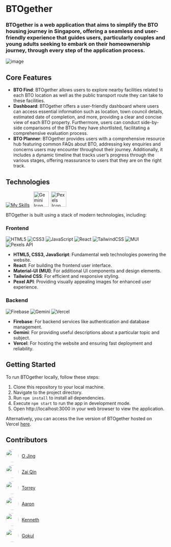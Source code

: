 # BTOgether

<h3>BTOgether is a web application that aims to simplify the BTO housing journey in Singapore, offering a seamless and user-friendly experience that guides users, particularly couples and young adults seeking to embark on their homeownership journey, through every step of the application process.</h3>

![image](https://github.com/J0JIng/BTOgether/assets/111691710/ba4c7d37-5d9d-4e96-a354-bf4cc36faeeb)

## Core Features
- **BTO Find**: BTOgether allows users to explore nearby facilities related to each BTO location as well as the public transport route they can take to these facilities.
- **Dashboard**: BTOgether offers a user-friendly dashboard where users can access essential information such as location, town council details, estimated date of completion, and more, providing a clear and concise view of each BTO property. Furthermore, users can conduct side-by-side comparisons of the BTOs they have shortlisted, facilitating a comprehensive evaluation process.
- **BTO Planner**: BTOgether provides users with a comprehensive resource hub featuring common FAQs about BTO, addressing key enquiries and concerns users may encounter throughout their journey. Additionally, it includes a dynamic timeline that tracks user’s progress through the various stages, offering reassurance to users that they are on the right track.


## Technologies
[![My Skills](https://skillicons.dev/icons?i=react,firebase,tailwind,mui,vercel,html,css,js,github,npm,vscode&theme=dark)](https://skillicons.dev)
&nbsp;&nbsp;<img src="https://www.gstatic.com/lamda/images/favicon_v1_150160cddff7f294ce30.svg" width="48px" height="48px" alt="Gemini Icon" />&nbsp;&nbsp;<img src="https://avatars.githubusercontent.com/u/12876026?s=200&v=4" width="48px" height="48px" alt="Pexels Icon" />

BTOgether is built using a stack of modern technologies, including:
### Frontend

![HTML5](https://img.shields.io/badge/html5-%23E34F26.svg?style=for-the-badge&logo=html5&logoColor=white)
![CSS3](https://img.shields.io/badge/css3-%231572B6.svg?style=for-the-badge&logo=css3&logoColor=white)
![JavaScript](https://img.shields.io/badge/javascript-%23323330.svg?style=for-the-badge&logo=javascript&logoColor=%23F7DF1E)
![React](https://img.shields.io/badge/react-%2320232a.svg?style=for-the-badge&logo=react&logoColor=%2361DAFB)
![TailwindCSS](https://img.shields.io/badge/tailwindcss-%2338B2AC.svg?style=for-the-badge&logo=tailwind-css&logoColor=white)
![MUI](https://img.shields.io/badge/MUI-%230081CB.svg?style=for-the-badge&logo=mui&logoColor=white)
![Pexels API](https://img.shields.io/badge/Pexels%20API-black?style=for-the-badge&logo=pexels)
- **HTML5, CSS3, JavaScript**: Fundamental web technologies powering the website.
- **React**: For building the frontend user interface.
- **Material-UI (MUI)**: For additional UI components and design elements.
- **Tailwind CSS**: For efficient and responsive styling.
- **Pexel API**: Providing visually appealing images for enhanced user experience.
### Backend

![Firebase](https://img.shields.io/badge/firebase-%23039BE5.svg?style=for-the-badge&logo=firebase)
![Gemini](https://img.shields.io/badge/Gemini-8E75B2?style=for-the-badge&logo=googlebard&logoColor=fff)
![Vercel](https://img.shields.io/badge/Vercel-black?style=for-the-badge&logo=vercel)
- **Firebase**: For backend services like authentication and database management.
- **Gemini**: For providing useful descriptions about a particular topic and subject.
- **Vercel**: For hosting the website and ensuring fast deployment and reliability.

## Getting Started
To run BTOgether locally, follow these steps:

1. Clone this repository to your local machine.
2. Navigate to the project directory.
3. Run `npm install` to install all dependencies.
4. Execute `npm start` to run the app in development mode.
5. Open http://localhost:3000 in your web browser to view the application.

Alternatively, you can access the live version of BTOgether hosted on Vercel [here](https://btogether-zq.vercel.app/).

## Contributors
<div style="display:flex; align-items:center; margin-bottom: 10px;"><img src="https://avatars.githubusercontent.com/J0Jing" width="40" height="40" style="border-radius:50%"> <div style="margin-left: 10px;"><a href="https://github.com/J0Jing" style="text-align: center; display: block;">O Jing</a></div></div>

<div style="display:flex; align-items:center; margin-bottom: 10px;"><img src="https://avatars.githubusercontent.com/Zaiqin" width="40" height="40" style="border-radius:50%"> <div style="margin-left: 10px;"><a href="https://github.com/Zaiqin" style="text-align: center; display: block;">Zai Qin</a></div></div>

<div style="display:flex; align-items:center; margin-bottom: 10px;"><img src="https://avatars.githubusercontent.com/TorDij" width="40" height="40" style="border-radius:50%"> <div style="margin-left: 10px;"><a href="https://github.com/TorDij" style="text-align: center; display: block;">Torrey</a></div></div>

<div style="display:flex; align-items:center; margin-bottom: 10px;"><img src="https://avatars.githubusercontent.com/paaronoia" width="40" height="40" style="border-radius:50%"> <div style="margin-left: 10px;"><a href="https://github.com/paaronoia" style="text-align: center; display: block;">Aaron</a></div></div>

<div style="display:flex; align-items:center; margin-bottom: 10px;"><img src="https://avatars.githubusercontent.com/kyew003" width="40" height="40" style="border-radius:50%"> <div style="margin-left: 10px;"><a href="https://github.com/kyew003" style="text-align: center; display: block;">Kenneth</a></div></div>

<div style="display:flex; align-items:center; margin-bottom: 10px;"><img src="https://avatars.githubusercontent.com/xGokull" width="40" height="40" style="border-radius:50%"> <div style="margin-left: 10px;"><a href="https://github.com/xGokull" style="text-align: center; display: block;">Gokul</a></div></div>

